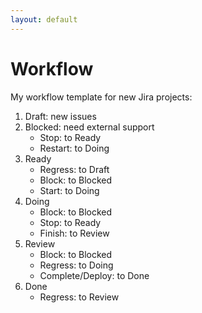 ```yaml
---
layout: default
---
```


# Workflow

My workflow template for new Jira projects:

1. Draft: new issues
2. Blocked: need external support
   - Stop: to Ready
   - Restart: to Doing
3. Ready
   - Regress: to Draft
   - Block: to Blocked
   - Start: to Doing
4. Doing
   - Block: to Blocked
   - Stop: to Ready
   - Finish: to Review
5. Review
   - Block: to Blocked
   - Regress: to Doing
   - Complete/Deploy: to Done
6. Done
   - Regress: to Review
